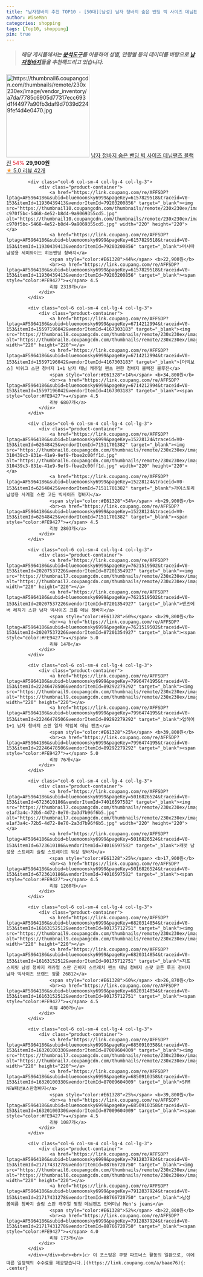 ```yaml
---
title: "남자청바지 추천 TOP10 - [50대][남성] 남자 청바지 숨은 밴딩 빅 사이즈 데님팬츠 블랙진"
author: WiseMan
categories: shopping
tags: [Top10, shopping]
pin: true
---
```


> ##### 해당 게시물에서는 [**분석도구**](https://itemscout.io/)를 이용하여 **성별**, **연령별** 등의 데이터를 바탕으로 [**남자청바지**](https://link.coupang.com/a/baae76)들을 추천해드리고 있습니다.
<div class="container"><div class="row">
            <div class="col-6 col-sm-4 col-lg-4 col-lg-3">
                <div class="product-container">
                    <a href="https://link.coupang.com/re/AFFSDP?lptag=AF5964186&subid=bluemoonsky6999&pageKey=6353755204&traceid=V0-153&itemId=13379908844&vendorItemId=85327105605" target="_blank"><img src="https://thumbnail6.coupangcdn.com/thumbnails/remote/230x230ex/image/vendor_inventory/a7da/7785c6905d77317ecc693d1f44977a90fb3daf9d7039d2249fef4d4e0470.jpg" alt="https://thumbnail6.coupangcdn.com/thumbnails/remote/230x230ex/image/vendor_inventory/a7da/7785c6905d77317ecc693d1f44977a90fb3daf9d7039d2249fef4d4e0470.jpg" width="220" height="220"></a>
                    <a href="https://link.coupang.com/re/AFFSDP?lptag=AF5964186&subid=bluemoonsky6999&pageKey=6353755204&traceid=V0-153&itemId=13379908844&vendorItemId=85327105605" target="_blank">남자 청바지 숨은 밴딩 빅 사이즈 데님팬츠 블랙진</a>
                    <span style="color:#E61328">54%</span> <b>29,900원</b>
                    <br><a href="https://link.coupang.com/re/AFFSDP?lptag=AF5964186&subid=bluemoonsky6999&pageKey=6353755204&traceid=V0-153&itemId=13379908844&vendorItemId=85327105605" target="_blank"><span style="color:#FE9427">★</span> 5.0
                    리뷰 42개</a>
                </div>
            </div>
            
            <div class="col-6 col-sm-4 col-lg-4 col-lg-3">
                <div class="product-container">
                    <a href="https://link.coupang.com/re/AFFSDP?lptag=AF5964186&subid=bluemoonsky6999&pageKey=6157829518&traceid=V0-153&itemId=11930439413&vendorItemId=79203200856" target="_blank"><img src="https://thumbnail10.coupangcdn.com/thumbnails/remote/230x230ex/image/retail/images/528845165541698-c970f5bc-5468-4e52-b8d4-9a9069355cd5.jpg" alt="https://thumbnail10.coupangcdn.com/thumbnails/remote/230x230ex/image/retail/images/528845165541698-c970f5bc-5468-4e52-b8d4-9a9069355cd5.jpg" width="220" height="220"></a>
                    <a href="https://link.coupang.com/re/AFFSDP?lptag=AF5964186&subid=bluemoonsky6999&pageKey=6157829518&traceid=V0-153&itemId=11930439413&vendorItemId=79203200856" target="_blank">머시따 남성용 세미와이드 히든밴딩 청바지</a>
                    <span style="color:#E61328">44%</span> <b>22,900원</b>
                    <br><a href="https://link.coupang.com/re/AFFSDP?lptag=AF5964186&subid=bluemoonsky6999&pageKey=6157829518&traceid=V0-153&itemId=11930439413&vendorItemId=79203200856" target="_blank"><span style="color:#FE9427">★</span> 4.5
                    리뷰 2319개</a>
                </div>
            </div>
            
            <div class="col-6 col-sm-4 col-lg-4 col-lg-3">
                <div class="product-container">
                    <a href="https://link.coupang.com/re/AFFSDP?lptag=AF5964186&subid=bluemoonsky6999&pageKey=6714212994&traceid=V0-153&itemId=15597196042&vendorItemId=4167303183" target="_blank"><img src="https://thumbnail8.coupangcdn.com/thumbnails/remote/230x230ex/image/vendor_inventory/e0f7/13c0c5e181d749f61c4ee9af015c6f8837740cd7f3f4f8dd532c177cedc6.jpg" alt="https://thumbnail8.coupangcdn.com/thumbnails/remote/230x230ex/image/vendor_inventory/e0f7/13c0c5e181d749f61c4ee9af015c6f8837740cd7f3f4f8dd532c177cedc6.jpg" width="220" height="220"></a>
                    <a href="https://link.coupang.com/re/AFFSDP?lptag=AF5964186&subid=bluemoonsky6999&pageKey=6714212994&traceid=V0-153&itemId=15597196042&vendorItemId=4167303183" target="_blank">[더빅보스] 빅위그 스판 청바지 1+1 남자 데님 캐주얼 팬츠 편한 청바지 블랙진 블루진</a>
                    <span style="color:#E61328">14%</span> <b>34,800원</b>
                    <br><a href="https://link.coupang.com/re/AFFSDP?lptag=AF5964186&subid=bluemoonsky6999&pageKey=6714212994&traceid=V0-153&itemId=15597196042&vendorItemId=4167303183" target="_blank"><span style="color:#FE9427">★</span> 4.5
                    리뷰 6807개</a>
                </div>
            </div>
            
            <div class="col-6 col-sm-4 col-lg-4 col-lg-3">
                <div class="product-container">
                    <a href="https://link.coupang.com/re/AFFSDP?lptag=AF5964186&subid=bluemoonsky6999&pageKey=15228124&traceid=V0-153&itemId=62648425&vendorItemId=71511701382" target="_blank"><img src="https://thumbnail6.coupangcdn.com/thumbnails/remote/230x230ex/image/retail/images/2968021729508769-310439c3-831e-41e9-9ef9-fbae2c00ff1d.jpg" alt="https://thumbnail6.coupangcdn.com/thumbnails/remote/230x230ex/image/retail/images/2968021729508769-310439c3-831e-41e9-9ef9-fbae2c00ff1d.jpg" width="220" height="220"></a>
                    <a href="https://link.coupang.com/re/AFFSDP?lptag=AF5964186&subid=bluemoonsky6999&pageKey=15228124&traceid=V0-153&itemId=62648425&vendorItemId=71511701382" target="_blank">가이스토리 남성용 사계절 스판 고든 빅사이즈 청바지</a>
                    <span style="color:#E61328">54%</span> <b>29,900원</b>
                    <br><a href="https://link.coupang.com/re/AFFSDP?lptag=AF5964186&subid=bluemoonsky6999&pageKey=15228124&traceid=V0-153&itemId=62648425&vendorItemId=71511701382" target="_blank"><span style="color:#FE9427">★</span> 4.5
                    리뷰 2803개</a>
                </div>
            </div>
            
            <div class="col-6 col-sm-4 col-lg-4 col-lg-3">
                <div class="product-container">
                    <a href="https://link.coupang.com/re/AFFSDP?lptag=AF5964186&subid=bluemoonsky6999&pageKey=7621519502&traceid=V0-153&itemId=20207537226&vendorItemId=87201354927" target="_blank"><img src="https://thumbnail7.coupangcdn.com/thumbnails/remote/230x230ex/image/vendor_inventory/045f/50feffb78e62426cb73973f4735d9befded899b121952c7e8c610f975eab.jpg" alt="https://thumbnail7.coupangcdn.com/thumbnails/remote/230x230ex/image/vendor_inventory/045f/50feffb78e62426cb73973f4735d9befded899b121952c7e8c610f975eab.jpg" width="220" height="220"></a>
                    <a href="https://link.coupang.com/re/AFFSDP?lptag=AF5964186&subid=bluemoonsky6999&pageKey=7621519502&traceid=V0-153&itemId=20207537226&vendorItemId=87201354927" target="_blank">맨즈에버 레직기 스판 남자 빅사이즈 크롭 데님 청바지</a>
                    <span style="color:#E61328">60%</span> <b>29,800원</b>
                    <br><a href="https://link.coupang.com/re/AFFSDP?lptag=AF5964186&subid=bluemoonsky6999&pageKey=7621519502&traceid=V0-153&itemId=20207537226&vendorItemId=87201354927" target="_blank"><span style="color:#FE9427">★</span> 5.0
                    리뷰 14개</a>
                </div>
            </div>
            
            <div class="col-6 col-sm-4 col-lg-4 col-lg-3">
                <div class="product-container">
                    <a href="https://link.coupang.com/re/AFFSDP?lptag=AF5964186&subid=bluemoonsky6999&pageKey=7996474195&traceid=V0-153&itemId=22246478506&vendorItemId=89292279292" target="_blank"><img src="https://thumbnail9.coupangcdn.com/thumbnails/remote/230x230ex/image/vendor_inventory/6092/75c80b178bc24d2744533019e8ef5f7a9d99bf65f51313c0b38db0db169a.jpg" alt="https://thumbnail9.coupangcdn.com/thumbnails/remote/230x230ex/image/vendor_inventory/6092/75c80b178bc24d2744533019e8ef5f7a9d99bf65f51313c0b38db0db169a.jpg" width="220" height="220"></a>
                    <a href="https://link.coupang.com/re/AFFSDP?lptag=AF5964186&subid=bluemoonsky6999&pageKey=7996474195&traceid=V0-153&itemId=22246478506&vendorItemId=89292279292" target="_blank">업히어 1+1 남자 청바지 스판 일자 작업복 데님 팬츠</a>
                    <span style="color:#E61328">25%</span> <b>39,800원</b>
                    <br><a href="https://link.coupang.com/re/AFFSDP?lptag=AF5964186&subid=bluemoonsky6999&pageKey=7996474195&traceid=V0-153&itemId=22246478506&vendorItemId=89292279292" target="_blank"><span style="color:#FE9427">★</span> 5.0
                    리뷰 76개</a>
                </div>
            </div>
            
            <div class="col-6 col-sm-4 col-lg-4 col-lg-3">
                <div class="product-container">
                    <a href="https://link.coupang.com/re/AFFSDP?lptag=AF5964186&subid=bluemoonsky6999&pageKey=5016826524&traceid=V0-153&itemId=6723610186&vendorItemId=74016597582" target="_blank"><img src="https://thumbnail7.coupangcdn.com/thumbnails/remote/230x230ex/image/retail/images/2591036922454059-e1af3a4c-72b5-4d72-8e70-2a3d7b96f6b5.jpg" alt="https://thumbnail7.coupangcdn.com/thumbnails/remote/230x230ex/image/retail/images/2591036922454059-e1af3a4c-72b5-4d72-8e70-2a3d7b96f6b5.jpg" width="220" height="220"></a>
                    <a href="https://link.coupang.com/re/AFFSDP?lptag=AF5964186&subid=bluemoonsky6999&pageKey=5016826524&traceid=V0-153&itemId=6723610186&vendorItemId=74016597582" target="_blank">캐럿 남성용 스트레치 슬림 스트레이트 워싱 청바지</a>
                    <span style="color:#E61328">25%</span> <b>17,900원</b>
                    <br><a href="https://link.coupang.com/re/AFFSDP?lptag=AF5964186&subid=bluemoonsky6999&pageKey=5016826524&traceid=V0-153&itemId=6723610186&vendorItemId=74016597582" target="_blank"><span style="color:#FE9427">★</span> 4.5
                    리뷰 1260개</a>
                </div>
            </div>
            
            <div class="col-6 col-sm-4 col-lg-4 col-lg-3">
                <div class="product-container">
                    <a href="https://link.coupang.com/re/AFFSDP?lptag=AF5964186&subid=bluemoonsky6999&pageKey=6820314854&traceid=V0-153&itemId=16163152512&vendorItemId=90175712751" target="_blank"><img src="https://thumbnail9.coupangcdn.com/thumbnails/remote/230x230ex/image/vendor_inventory/2777/d6210cbe55e470764ba45abdac215b11c031fba440e60408de9f0daa8852.jpg" alt="https://thumbnail9.coupangcdn.com/thumbnails/remote/230x230ex/image/vendor_inventory/2777/d6210cbe55e470764ba45abdac215b11c031fba440e60408de9f0daa8852.jpg" width="220" height="220"></a>
                    <a href="https://link.coupang.com/re/AFFSDP?lptag=AF5964186&subid=bluemoonsky6999&pageKey=6820314854&traceid=V0-153&itemId=16163152512&vendorItemId=90175712751" target="_blank">지프 스피릿 남성 청바지 캐쥬얼 스판 긴바지 스트레치 팬츠 데님 청바지 스팟 코튼 루즈 청바지 남자 빅사이즈 브랜드 정품 26812</a>
                    <span style="color:#E61328">60%</span> <b>26,870원</b>
                    <br><a href="https://link.coupang.com/re/AFFSDP?lptag=AF5964186&subid=bluemoonsky6999&pageKey=6820314854&traceid=V0-153&itemId=16163152512&vendorItemId=90175712751" target="_blank"><span style="color:#FE9427">★</span> 4.5
                    리뷰 400개</a>
                </div>
            </div>
            
            <div class="col-6 col-sm-4 col-lg-4 col-lg-3">
                <div class="product-container">
                    <a href="https://link.coupang.com/re/AFFSDP?lptag=AF5964186&subid=bluemoonsky6999&pageKey=6850910358&traceid=V0-153&itemId=16320100330&vendorItemId=87009604009" target="_blank"><img src="https://thumbnail7.coupangcdn.com/thumbnails/remote/230x230ex/image/vendor_inventory/3494/30bb74bdf99ea4158ec6ea2c35884989de3b3840e4bbcc23d590b71276b1.jpg" alt="https://thumbnail7.coupangcdn.com/thumbnails/remote/230x230ex/image/vendor_inventory/3494/30bb74bdf99ea4158ec6ea2c35884989de3b3840e4bbcc23d590b71276b1.jpg" width="220" height="220"></a>
                    <a href="https://link.coupang.com/re/AFFSDP?lptag=AF5964186&subid=bluemoonsky6999&pageKey=6850910358&traceid=V0-153&itemId=16320100330&vendorItemId=87009604009" target="_blank">SPM NEW패션A스판청바지</a>
                    <span style="color:#E61328">25%</span> <b>39,800원</b>
                    <br><a href="https://link.coupang.com/re/AFFSDP?lptag=AF5964186&subid=bluemoonsky6999&pageKey=6850910358&traceid=V0-153&itemId=16320100330&vendorItemId=87009604009" target="_blank"><span style="color:#FE9427">★</span> 4.5
                    리뷰 1087개</a>
                </div>
            </div>
            
            <div class="col-6 col-sm-4 col-lg-4 col-lg-3">
                <div class="product-container">
                    <a href="https://link.coupang.com/re/AFFSDP?lptag=AF5964186&subid=bluemoonsky6999&pageKey=7912837924&traceid=V0-153&itemId=21717431278&vendorItemId=88766720750" target="_blank"><img src="https://thumbnail6.coupangcdn.com/thumbnails/remote/230x230ex/image/vendor_inventory/3e40/7b5fdc1d0a6dbdf6239a4a1bcbfb7fd9c4fd3c8570e33369ae6afcbe65d4.jpg" alt="https://thumbnail6.coupangcdn.com/thumbnails/remote/230x230ex/image/vendor_inventory/3e40/7b5fdc1d0a6dbdf6239a4a1bcbfb7fd9c4fd3c8570e33369ae6afcbe65d4.jpg" width="220" height="220"></a>
                    <a href="https://link.coupang.com/re/AFFSDP?lptag=AF5964186&subid=bluemoonsky6999&pageKey=7912837924&traceid=V0-153&itemId=21717431278&vendorItemId=88766720750" target="_blank">남성 봄여름 청바지 슬림 스판 캐주얼 찢청 데님팬츠 인어미남 Men's jeans</a>
                    <span style="color:#E61328">52%</span> <b>22,800원</b>
                    <br><a href="https://link.coupang.com/re/AFFSDP?lptag=AF5964186&subid=bluemoonsky6999&pageKey=7912837924&traceid=V0-153&itemId=21717431278&vendorItemId=88766720750" target="_blank"><span style="color:#FE9427">★</span> 4.0
                    리뷰 173개</a>
                </div>
            </div>
            </div></div><br><br>[👉 이 포스팅은 쿠팡 파트너스 활동의 일환으로, 이에 따른 일정액의 수수료를 제공받습니다.](https://link.coupang.com/a/baae76){: .center}
